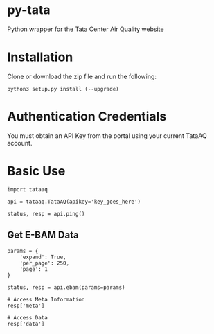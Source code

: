 # py-tata
Python wrapper for the Tata Center Air Quality website

# Installation

Clone or download the zip file and run the following:

    python3 setup.py install (--upgrade)

# Authentication Credentials

You must obtain an API Key from the portal using your current TataAQ account.

# Basic Use

    import tataaq

    api = tataaq.TataAQ(apikey='key_goes_here')

    status, resp = api.ping()

## Get E-BAM Data

    params = {
        'expand': True,
        'per_page': 250,
        'page': 1
    }

    status, resp = api.ebam(params=params)

    # Access Meta Information
    resp['meta']

    # Access Data
    resp['data']

